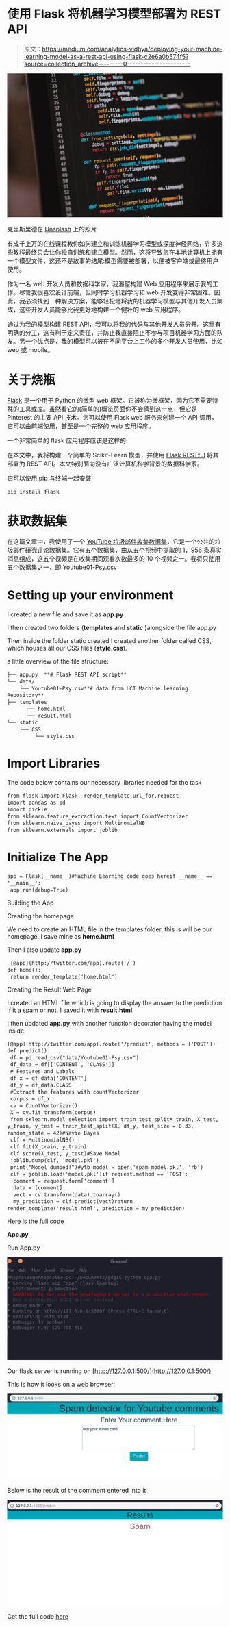 # 使用 Flask 将机器学习模型部署为 REST API

> 原文：<https://medium.com/analytics-vidhya/deploying-your-machine-learning-model-as-a-rest-api-using-flask-c2e6a0b574f5?source=collection_archive---------0----------------------->

![](img/53fbae392ef88b25c9fefcc42d97560a.png)

克里斯里德在 [Unsplash](https://unsplash.com?utm_source=medium&utm_medium=referral) 上的照片

有成千上万的在线课程教你如何建立和训练机器学习模型或深度神经网络，许多这些教程最终只会让你独自训练和建立模型。然而，这将导致您在本地计算机上拥有一个模型文件，这还不是故事的结尾:模型需要被部署，以便被客户端或最终用户使用。

作为一名 web 开发人员和数据科学家，我渴望构建 Web 应用程序来展示我的工作。尽管我很喜欢设计前端，但同时学习机器学习和 web 开发变得非常困难。因此，我必须找到一种解决方案，能够轻松地将我的机器学习模型与其他开发人员集成，这些开发人员能够比我更好地构建一个健壮的 web 应用程序。

通过为我的模型构建 REST API，我可以将我的代码与其他开发人员分开。这里有明确的分工，这有利于定义责任，并防止我直接阻止不参与项目机器学习方面的队友。另一个优点是，我的模型可以被在不同平台上工作的多个开发人员使用，比如 web 或 mobile。

# 关于烧瓶

[Flask](http://flask.pocoo.org) 是一个用于 Python 的微型 web 框架。它被称为微框架，因为它不需要特殊的工具或库。虽然看它的(简单的)概览页面你不会猜到这一点，但它是 Pinterest 的主要 API 技术。您可以使用 Flask web 服务来创建一个 API 调用，它可以由前端使用，甚至是一个完整的 web 应用程序。

一个非常简单的 flask 应用程序应该是这样的:

在本文中，我将构建一个简单的 Scikit-Learn 模型，并使用 [Flask RESTful](https://flask-restful.readthedocs.io/en/latest/) 将其部署为 REST API。本文特别面向没有广泛计算机科学背景的数据科学家。

它可以使用 pip 与终端一起安装

```
pip install flask
```

# 获取数据集

在这篇文章中，我使用了一个 [YouTube 垃圾邮件收集数据集](https://archive.ics.uci.edu/ml/datasets/YouTube+Spam+Collection)，它是一个公共的垃圾邮件研究评论数据集。它有五个数据集，由从五个视频中提取的 1，956 条真实消息组成，这五个视频是在收集期间观看次数最多的 10 个视频之一。我将只使用五个数据集之一，即 Youtube01-Psy.csv

# Setting up your environment

I created a new file and save it as **app.py**

I then created two folders (**templates** and **static** )alongside the file app.py

Then inside the folder static created I created another folder called CSS, which houses all our CSS files (**style.css**).

a little overview of the file structure:

```
├── app.py  **# Flask REST API script**
└── data/
    └── Youtube01-Psy.csv**# data from UCI Machine learning Repository** 
├── templates
      ├── home.html
      └── result.html
└── static
    └── CSS
         └── style.css
```

# Import Libraries

The code below contains our necessary libraries needed for the task

```
from flask import Flask, render_template,url_for,request
import pandas as pd
import pickle
from sklearn.feature_extraction.text import CountVectorizer
from sklearn.naive_bayes import MultinomialNB
from sklearn.externals import joblib
```

# Initialize The App

```
app = Flask(__name__)#Machine Learning code goes hereif __name__ == '__main__':
 app.run(debug=True)
```

Building the App

Creating the homepage

We need to create an HTML file in the templates folder, this is will be our homepage. I save mine as **home.html**

Then I also update **app.py**

```
 [@app](http://twitter.com/app).route('/')
def home():
 return render_template('home.html')
```

Creating the Result Web Page

I created an HTML file which is going to display the answer to the prediction if it a spam or not. I saved it with **result.html**

I then updated **app.py** with another function decorator having the model inside.

```
[@app](http://twitter.com/app).route('/predict', methods = ['POST'])
def predict():
 df = pd.read_csv("data/Youtube01-Psy.csv")
 df_data = df[['CONTENT', 'CLASS']]
 # Features and Labels
 df_x = df_data['CONTENT']
 df_y = df_data.CLASS
 #Extract the features with countVectorizer
 corpus = df_x
 cv = CountVectorizer()
 X = cv.fit_transform(corpus)
 from sklearn.model_selection import train_test_splitX_train, X_test, y_train, y_test = train_test_split(X, df_y, test_size = 0.33, random_state = 42)#Navie Bayes
 clf = MultinomialNB()
 clf.fit(X_train, y_train)
 clf.score(X_test, y_test)#Save Model
 joblib.dump(clf, 'model.pkl')
 print("Model dumped!")#ytb_model = open('spam_model.pkl', 'rb')
 clf = joblib.load('model.pkl')if request.method == 'POST':
  comment = request.form['comment']
  data = [comment]
  vect = cv.transform(data).toarray()
  my_prediction = clf.predict(vect)return render_template('result.html', prediction = my_prediction)
```

Here is the full code

**App.py**

Run App.py

![](img/24361d5a3de39a9640e21e67c45005da.png)

Our flask server is running on [http://127.0.0.1:500/](http://127.0.0.1:500/)

This is how it looks on a web browser:

![](img/a935fded2905b64ede7426ca5e571ead.png)

Below is the result of the comment entered into it

![](img/79752b5680d968002f4ce0963aa592f0.png)

Get the full code [here](https://github.com/emmapraise/deploying-ml-model-using-flask)